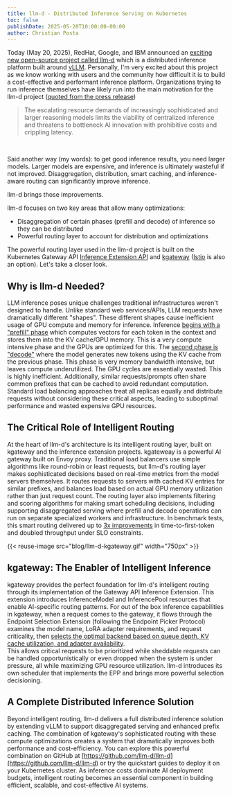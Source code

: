 ```yaml
---
title: llm-d - Distributed Inference Serving on Kubernetes
toc: false
publishDate: 2025-05-20T10:00:00-00:00
author: Christian Posta
---
```


Today (May 20, 2025), RedHat, Google, and IBM announced an [exciting new open-source project called llm-d](https://llm-d.ai/blog/llm-d-announce) which is a distributed inference platform built around [vLLM](https://github.com/vllm-project/vllm). Personally, I'm very excited about this project as we know working with users and the community how difficult it is to build a cost-effective and performant inference platform. Organizations trying to run inference themselves have likely run into the main motivation for the llm-d project ([quoted from the press release](https://llm-d.ai/blog/llm-d-press-release))

<blockquote> 
The escalating resource demands of increasingly sophisticated and larger reasoning models limits the viability of centralized inference and threatens to bottleneck AI innovation with prohibitive costs and crippling latency.
</blockquote>
<br>

Said another way (my words): to get good inference results, you need larger models. Larger models are expensive, and inference is ultimately wasteful if not improved. Disaggregation, distribution, smart caching, and inference-aware routing can significantly improve inference. 

llm-d brings those improvements.

llm-d focuses on two key areas that allow many optimizations:

* Disaggregation of certain phases (prefill and decode) of inference so they can be distributed  
* Powerful routing layer to account for distribution and optimizations

The powerful routing layer used in the llm-d project is built on the Kubernetes Gateway API [Inference Extension API](https://gateway-api-inference-extension.sigs.k8s.io) and [kgateway](https://kgateway.dev) ([Istio](https://istio.io) is also an option). Let's take a closer look.

## **Why is llm-d Needed?**

LLM inference poses unique challenges traditional infrastructures weren't designed to handle. Unlike standard web services/APIs, LLM requests have dramatically different "shapes". These different shapes cause inefficient usage of GPU compute and memory for inference. Inference [begins with a "prefill" phase](https://medium.com/@sailakkshmiallada/understanding-the-two-key-stages-of-llm-inference-prefill-and-decode-29ec2b468114) which computes vectors for each token in the context and stores them into the KV cache/GPU memory. This is a very compute intensive phase and the GPUs are optimized for this. The [second phase is "decode"](https://medium.com/@sailakkshmiallada/understanding-the-two-key-stages-of-llm-inference-prefill-and-decode-29ec2b468114) where the model generates new tokens using the KV cache from the previous phase. This phase is very memory bandwidth intensive, but leaves compute underutilized. The GPU cycles are essentially wasted. This is highly inefficient. Additionally, similar requests/prompts often share common prefixes that can be cached to avoid redundant computation. Standard load balancing approaches treat all replicas equally and distribute requests without considering these critical aspects, leading to suboptimal performance and wasted expensive GPU resources.

## **The Critical Role of Intelligent Routing**

At the heart of llm-d's architecture is its intelligent routing layer, built on kgateway and the inference extension projects. kgateweay is a powerful AI gateway built on Envoy proxy. Traditional load balancers use simple algorithms like round-robin or least requests, but llm-d's routing layer makes sophisticated decisions based on real-time metrics from the model servers themselves. It routes requests to servers with cached KV entries for similar prefixes, and balances load based on actual GPU memory utilization rather than just request count. The routing layer also implements filtering and scoring algorithms for making smart scheduling decisions, including supporting disaggregated serving where prefill and decode operations can run on separate specialized workers and infrastructure. In benchmark tests, this smart routing delivered up to [3x improvements](https://llm-d.ai/blog/llm-d-announce) in time-to-first-token and doubled throughput under SLO constraints. 

{{< reuse-image src="blog/llm-d-kgateway.gif" width="750px" >}}

## **kgateway: The Enabler of Intelligent Inference**

kgateway provides the perfect foundation for llm-d's intelligent routing through its implementation of the Gateway API Inference Extension. This extension introduces InferenceModel and InferencePool resources that enable AI-specific routing patterns. For out of the box inference capabilities in kgateway, when a request comes to the gateway, it flows through the Endpoint Selection Extension (following the Endpoint Picker Protocol) examines the model name, LoRA adapter requirements, and request criticality, then [selects the optimal backend based on queue depth, KV cache utilization, and adapter availability](https://kgateway.dev/blog/deep-dive-inference-extensions/).  
This allows critical requests to be prioritized while sheddable requests can be handled opportunistically or even dropped when the system is under pressure, all while maximizing GPU resource utilization. llm-d introduces its own scheduler that implements the EPP and brings more powerful selection decisioning.

## **A Complete Distributed Inference Solution**

Beyond intelligent routing, llm-d delivers a full distributed inference solution by extending vLLM to support disaggregated serving and enhanced prefix caching. The combination of kgateway's sophisticated routing with these compute optimizations creates a system that dramatically improves both performance and cost-efficiency. You can explore this powerful combination on GitHub at [https://github.com/llm-d/llm-d](https://github.com/llm-d/llm-d) or try the quickstart guides to deploy it on your Kubernetes cluster. As inference costs dominate AI deployment budgets, intelligent routing becomes an essential component in building efficient, scalable, and cost-effective AI systems.  
